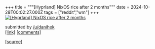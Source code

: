 +++
title = """[Hyprland] NixOS rice after 2 months"""
date = 2024-10-28T00:02:27.000Z
tags = ["reddit","wm"]
+++
[![[Hyprland] NixOS rice after 2 months](https://b.thumbs.redditmedia.com/vS_UM1_NHAtaOJP0rt-S80t_p0JcXzrmyaEnc7PoJrE.jpg "[Hyprland] NixOS rice after 2 months")](https://www.reddit.com/r/unixporn/comments/1gdp0py/hyprland_nixos_rice_after_2_months/)

submitted by [/u/danihek](https://www.reddit.com/user/danihek)  
[\[link\]](https://www.reddit.com/gallery/1gdp0py) [\[comments\]](https://www.reddit.com/r/unixporn/comments/1gdp0py/hyprland_nixos_rice_after_2_months/)

[[source]](https://www.reddit.com/r/unixporn/comments/1gdp0py/hyprland_nixos_rice_after_2_months/)

